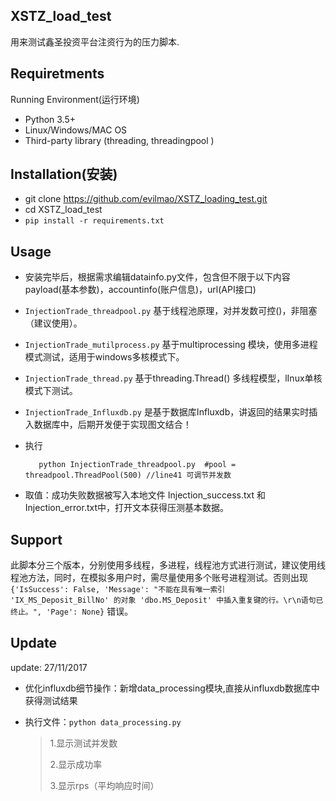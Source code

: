
## XSTZ_load_test

用来测试鑫圣投资平台注资行为的压力脚本.

## Requiretments

Running Environment(运行环境)

*  Python 3.5+ 
*  Linux/Windows/MAC OS
*  Third-party library (threading, threadingpool )

## Installation(安装)

*  git clone  <https://github.com/evilmao/XSTZ_loading_test.git>
*  cd XSTZ_load_test
*  `pip install -r requirements.txt`

## Usage 

*  安装完毕后，根据需求编辑datainfo.py文件，包含但不限于以下内容 payload(基本参数)，accountinfo(账户信息)，url(API接口)

*  `InjectionTrade_threadpool.py` 基于线程池原理，对并发数可控()，非阻塞（建议使用）。

*  `InjectionTrade_mutilprocess.py` 基于multiprocessing 模块，使用多进程模式测试，适用于windows多核模式下。

*  `InjectionTrade_thread.py` 基于threading.Thread() 多线程模型，lInux单核模式下测试。

*  `InjectionTrade_Influxdb.py` 是基于数据库Influxdb，讲返回的结果实时插入数据库中，后期开发便于实现图文结合！

*  执行

    ```shell
       python InjectionTrade_threadpool.py  #pool = threadpool.ThreadPool(500) //line41 可调节并发数
    ```

*  取值：成功失败数据被写入本地文件 Injection_success.txt 和Injection_error.txt中，打开文本获得压测基本数据。

## Support 

此脚本分三个版本，分别使用多线程，多进程，线程池方式进行测试，建议使用线程池方法，同时，在模拟多用户时，需尽量使用多个账号进程测试。否则出现 `{'IsSuccess': False, 'Message': "不能在具有唯一索引 'IX_MS_Deposit_BillNo' 的对象 'dbo.MS_Deposit' 中插入重复键的行。\r\n语句已终止。", 'Page': None}` 错误。



## Update

update: 27/11/2017

-  优化influxdb细节操作：新增data_processing模块,直接从influxdb数据库中获得测试结果

-  执行文件：`python data_processing.py`

   >  1.显示测试并发数
   >
   >  2.显示成功率
   >
   >  3.显示rps（平均响应时间）

   ​

